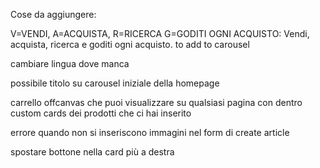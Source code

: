 Cose da aggiungere:

V=VENDI, A=ACQUISTA, R=RICERCA G=GODITI OGNI ACQUISTO: Vendi, acquista, ricerca e goditi ogni acquisto. to add to carousel

cambiare lingua dove manca

possibile titolo su carousel iniziale della homepage

carrello offcanvas che puoi visualizzare su qualsiasi pagina con dentro custom cards dei prodotti che ci hai inserito

errore quando non si inseriscono immagini nel form di create article

spostare bottone nella card più a destra